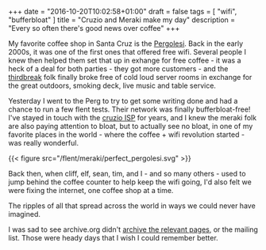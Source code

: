 +++
date = "2016-10-20T10:02:58+01:00"
draft = false
tags = [ "wifi", "bufferbloat" ]
title = "Cruzio and Meraki make my day"
description = "Every so often there's good news over coffee"
+++

My favorite coffee shop in Santa Cruz is the [Pergolesi](http://www.theperg.com). Back in the early 2000s, it was one of the first ones that offered
free wifi. Several people I knew then helped them set that up in
exhange for free coffee - it was a heck of a deal for both parties -
they got more customers - and the
[thirdbreak](http://www.dailywireless.org/2004/05/27/media-burn/) folk
finally broke free of cold loud server rooms in exchange for the great
outdoors, smoking deck, live music and table service. 

Yesterday I went to the Perg to try to get some writing done and had a
chance to run a few flent tests. Their network was finally
bufferbloat-free! I've stayed in touch with the [cruzio ISP](http://cruzio.com) for years,
and I knew the meraki folk are also paying attention to bloat, but to
actually see no bloat, in one of my favorite places in the world -
where the coffee + wifi revolution started - was really wonderful.

{{< figure src="/flent/meraki/perfect_pergolesi.svg" >}}

Back then, when cliff, elf, sean, tim, and I - and so many others -
used to jump behind the coffee counter to help keep the wifi going,
I'd also felt we were fixing the internet, one coffee shop at a time.

The ripples of all that spread across the world in ways we could
never have imagined.

I was sad to see archive.org didn't [archive the relevant pages](https://web.archive.org/web/*/http://www.thirdbreak.org/hotspots.html), or the mailing list. Those were heady days that I wish I could remember better. 